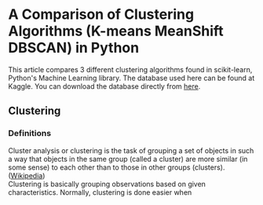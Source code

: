 <h1>A Comparison of Clustering Algorithms (K-means MeanShift DBSCAN) in Python</h1>
This article compares 3 different clustering algorithms found in scikit-learn, Python's Machine Learning library.
The database used here can be found at Kaggle. You can download the database directly from <a href="https://www.kaggle.com/shwetabh123/mall-customers/downloads/mall-customers.zip/1">here</a>.
<h2>Clustering</h2>
<h3>Definitions</h3>
Cluster analysis or clustering is the task of grouping a set of objects in such a way that objects in the same group (called a cluster) are more similar (in some sense) to each other than to those in other groups (clusters). (<a href="https://en.wikipedia.org/wiki/Cluster_analysis".>Wikipedia</a>)<br>
Clustering is basically grouping observations based on given characteristics. Normally, clustering is done easier when 
